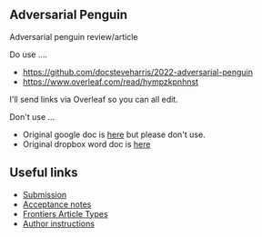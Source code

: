 ## Adversarial Penguin

Adversarial penguin review/article

Do use ....

- https://github.com/docsteveharris/2022-adversarial-penguin
- https://www.overleaf.com/read/hympzkpnhnst

I'll send links via Overleaf so you can all edit.

Don't use ...

- Original google doc is [here](https://docs.google.com/document/d/1eBoYbHN3HjaLgSEu4k8mvxBlPDS6yiMLN_gwvbNWWY4/edit?usp=sharing) but please don't use.
- Original dropbox word doc is [here](https://eur01.safelinks.protection.outlook.com/?url=https%3A%2F%2Fwww.dropbox.com%2Fscl%2Ffi%2Fxqlqs56vhhsjyulrdmkvy%2F2022-01-31-five-pillars-of-translational-digital-medicine.docx%3Fdl%3D0%26rlkey%3Drg8kyrn6jdishuvr2ihl6x78t&data=04%7C01%7Cwatjana.lilaonitkul.16%40ucl.ac.uk%7Caac2f1c7e34042fbee1f08d9e4eda22d%7C1faf88fea9984c5b93c9210a11d9a5c2%7C0%7C0%7C637792533036700213%7CUnknown%7CTWFpbGZsb3d8eyJWIjoiMC4wLjAwMDAiLCJQIjoiV2luMzIiLCJBTiI6Ik1haWwiLCJXVCI6Mn0%3D%7C3000&sdata=rRKxy47DaUgDgwqzonzxCV93PIHLW9fG2j7tSKah3E8%3D&reserved=0)

## Useful links

- [Submission](https://www.frontiersin.org/submission/submit?st=1&tid=28021&domainid=2&fieldid=129&specialtyid=1380&entitytype=2&entityid=1637)    
- [Acceptance notes](https://www.frontiersin.org/my-frontiers/inbox)
- [Frontiers Article Types](https://www.frontiersin.org/journals/digital-health/sections/health-informatics#article-types) 
- [Author instructions](https://www.frontiersin.org/about/author-guidelines)